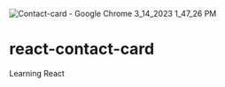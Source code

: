 ![Contact-card - Google Chrome 3_14_2023 1_47_26 PM](https://user-images.githubusercontent.com/89099274/225093678-d8044e04-e054-4524-bf76-b9ed23931fa2.png)
# react-contact-card
Learning React
